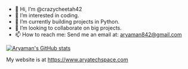 - 👋 Hi, I’m @crazycheetah42
- 👀 I’m interested in coding.
- 🌱 I’m currently building projects in Python.
- 💞️ I’m looking to collaborate on big projects.
- 📫 How to reach me: Send me an email at: aryaman842@gmail.com

[![Aryaman's GitHub stats](https://github-readme-stats.vercel.app/api?username=crazycheetah42&theme=tokyonight)](https://github.com/anuraghazra/github-readme-stats)

My website is at https://www.aryatechspace.com
